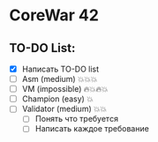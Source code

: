 # CoreWar 42

## TO-DO List:
- [X] Написать TO-DO list
- [ ] Asm (medium)          :boom::boom::boom:
- [ ] VM (impossible)       :fire::boom::fire::boom:
- [ ] Champion (easy)       :boom:
- [ ] Validator (medium)    :boom::boom:
    - [ ] Понять что требуетcя
    - [ ] Написать каждое требование
